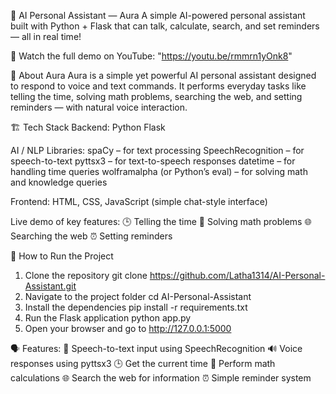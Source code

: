 🌟 AI Personal Assistant — Aura
A simple AI-powered personal assistant built with Python + Flask that can talk, calculate, search, and set reminders — all in real time!

🎥 Watch the full demo on YouTube:
"https://youtu.be/rmmrn1yOnk8"

🧠 About Aura
Aura is a simple yet powerful AI personal assistant designed to respond to voice and text commands.
It performs everyday tasks like telling the time, solving math problems, searching the web, and setting reminders — with natural voice interaction.

🏗 Tech Stack
Backend:
Python
Flask

AI / NLP Libraries:
spaCy – for text processing
SpeechRecognition – for speech-to-text
pyttsx3 – for text-to-speech responses
datetime – for handling time queries
wolframalpha (or Python’s eval) – for solving math and knowledge queries

Frontend:
HTML, CSS, JavaScript (simple chat-style interface)

Live demo of key features:
🕒 Telling the time
🧮 Solving math problems
🌐 Searching the web
⏰ Setting reminders

🚀 How to Run the Project
1. Clone the repository
git clone https://github.com/Latha1314/AI-Personal-Assistant.git
2. Navigate to the project folder
cd AI-Personal-Assistant
3. Install the dependencies
pip install -r requirements.txt
4. Run the Flask application
python app.py
5. Open your browser and go to
http://127.0.0.1:5000

🗣 Features:
🎤 Speech-to-text input using SpeechRecognition
🔊 Voice responses using pyttsx3
🕒 Get the current time
🧮 Perform math calculations
🌐 Search the web for information
⏰ Simple reminder system
